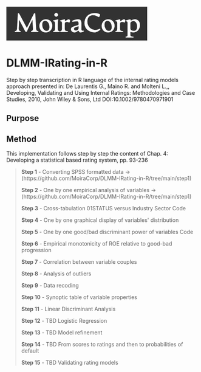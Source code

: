  ![MoiraCorp logo](/assets/images/MoiraCorp_Capture.jpg)
# DLMM-IRating-in-R
Step by step transcription in R language of the internal rating models approach presented in: De Laurentis G., Maino R. and Molteni L.,, Developing, Validating and Using Internal Ratings: Methodologies and Case Studies, 2010, John Wiley &amp; Sons, Ltd  DOI:10.1002/9780470971901 

## Purpose

## Method
This implementation follows step by step the content of Chap. 4:  Developing a statistical based rating system, pp. 93-236

> <p><strong>Step 1</strong> - Converting SPSS formatted data -> (https://github.com/MoiraCorp/DLMM-IRating-in-R/tree/main/step1)</p>
> <p><strong>Step 2</strong> - One by one empirical analysis of variables -> (https://github.com/MoiraCorp/DLMM-IRating-in-R/tree/main/step1)</p>
> <p><strong>Step 3</strong> - Cross-tabulation 01STATUS versus Industry Sector Code</p>
> <p><strong>Step 4</strong> - One by one graphical display of variables' distribution</p>
> <p><strong>Step 5</strong> - One by one good/bad discriminant power of variables Code</p>
> <p><strong>Step 6</strong> - Empirical monotonicity of ROE relative to good-bad progression</p>
> <p><strong>Step 7</strong> - Correlation between variable couples</p>
> <p><strong>Step 8</strong> - Analysis of outliers</p>
> <p><strong>Step 9</strong> - Data recoding</p>
> <p><strong>Step 10</strong> - Synoptic table of variable properties</p>
> <p><strong>Step 11</strong> - Linear Discriminant Analysis</p>
> <p><strong>Step 12</strong> - TBD Logistic Regression</p>
> <p><strong>Step 13</strong> - TBD Model refinement</p>
> <p><strong>Step 14</strong> - TBD From scores to ratings and then to probabilities of default</p>
> <p><strong>Step 15</strong> - TBD Validating rating models</p>
